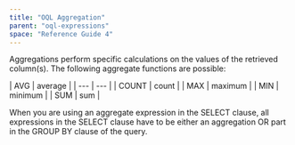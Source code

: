 ```yaml
---
title: "OQL Aggregation"
parent: "oql-expressions"
space: "Reference Guide 4"
---
```

Aggregations perform specific calculations on the values of the retrieved column(s). The following aggregate functions are possible:

| AVG | average
 |
| --- | --- |
| COUNT
 | count
 |
| MAX
 | maximum
 |
| MIN
 | minimum
 |
| SUM
 | sum
 |

When you are using an aggregate expression in the SELECT clause, all expressions in the SELECT clause have to be either an aggregation OR part in the GROUP BY clause of the query.
